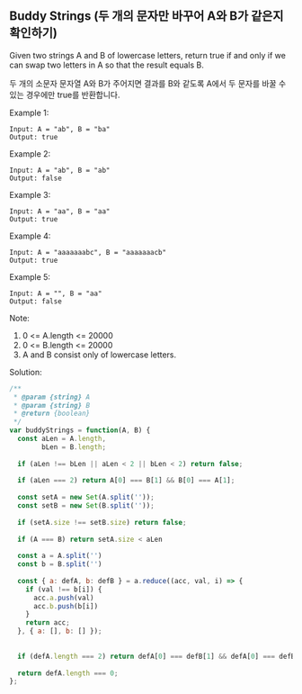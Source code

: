 ## Buddy Strings (두 개의 문자만 바꾸어 A와 B가 같은지 확인하기)

Given two strings A and B of lowercase letters, return true if and only if we can swap two letters in A so that the result equals B.

두 개의 소문자 문자열 A와 B가 주어지면 결과를 B와 같도록 A에서 두 문자를 바꿀 수있는 경우에만 true를 반환합니다.
 

Example 1:

```
Input: A = "ab", B = "ba"
Output: true
```

Example 2:

```
Input: A = "ab", B = "ab"
Output: false
```

Example 3:

```
Input: A = "aa", B = "aa"
Output: true
```

Example 4:

```
Input: A = "aaaaaaabc", B = "aaaaaaacb"
Output: true
```

Example 5:

```
Input: A = "", B = "aa"
Output: false
 ```

Note:

1. 0 <= A.length <= 20000
2. 0 <= B.length <= 20000
3. A and B consist only of lowercase letters.


Solution: 

```javascript
/**
 * @param {string} A
 * @param {string} B
 * @return {boolean}
 */
var buddyStrings = function(A, B) {
  const aLen = A.length,
        bLen = B.length;
  
  if (aLen !== bLen || aLen < 2 || bLen < 2) return false;
  
  if (aLen === 2) return A[0] === B[1] && B[0] === A[1];
  
  const setA = new Set(A.split(''));
  const setB = new Set(B.split(''));
  
  if (setA.size !== setB.size) return false;
  
  if (A === B) return setA.size < aLen
  
  const a = A.split('')
  const b = B.split('')
  
  const { a: defA, b: defB } = a.reduce((acc, val, i) => {
    if (val !== b[i]) {
      acc.a.push(val)
      acc.b.push(b[i])
    }
    return acc;
  }, { a: [], b: [] });
  
  
  if (defA.length === 2) return defA[0] === defB[1] && defA[0] === defB[1];
  
  return defA.length === 0;
};
```
